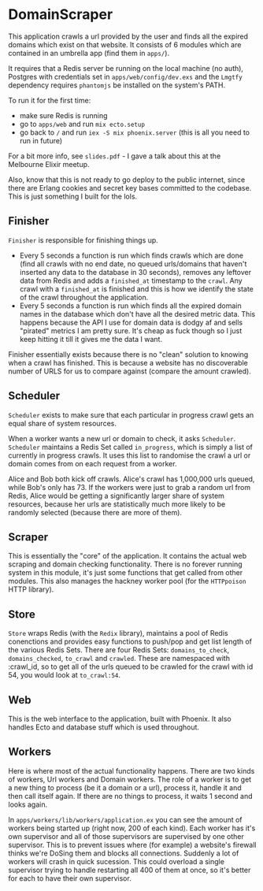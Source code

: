 # DomainScraper

This application crawls a url provided by the user and finds all the expired domains which exist on that website. It consists of 6 modules which are contained in an umbrella app (find them in `apps/`).

It requires that a Redis server be running on the local machine (no auth), Postgres with credentials set in `apps/web/config/dev.exs` and the `Lmgtfy` dependency requires `phantomjs` be installed on the system's PATH.

To run it for the first time:

- make sure Redis is running
- go to `apps/web` and run `mix ecto.setup`
- go back to `/` and run `iex -S mix phoenix.server` (this is all you need to run in future)

For a bit more info, see `slides.pdf` - I gave a talk about this at the Melbourne Elixir meetup.

Also, know that this is not ready to go deploy to the public internet, since there are Erlang cookies and secret key bases committed to the codebase. This is just something I built for the lols.

## Finisher

`Finisher` is responsible for finishing things up.

- Every 5 seconds a function is run which finds crawls which are done (find all crawls with no end date, no queued urls/domains that haven't inserted any data to the database in 30 seconds), removes any leftover data from Redis and adds a `finished_at` timestamp to the `crawl`. Any crawl with a `finished_at` is finished and this is how we identify the state of the crawl throughout the application.
- Every 5 seconds a function is run which finds all the expired domain names in the database which don't have all the desired metric data. This happens because the API I use for domain data is dodgy af and sells "pirated" metrics I am pretty sure. It's cheap as fuck though so I just keep hitting it till it gives me the data I want.

Finisher essentially exists because there is no "clean" solution to knowing when a crawl has finished. This is because a website has no discoverable number of URLS for us to compare against (compare the amount crawled).

## Scheduler

`Scheduler` exists to make sure that each particular in progress crawl gets an equal share of system resources.

When a worker wants a new url or domain to check, it asks `Scheduler`. `Scheduler` maintains a Redis Set called `in_progress`, which is simply a list of currently in progress crawls. It uses this list to randomise the crawl a url or domain comes from on each request from a worker.

Alice and Bob both kick off crawls. Alice's crawl has 1,000,000 urls queued, while Bob's only has 73. If the workers were just to grab a random url from Redis, Alice would be getting a significantly larger share of system resources, because her urls are statistically much more likely to be randomly selected (because there are more of them).

## Scraper

This is essentially the "core" of the application. It contains the actual web scraping and domain checking functionality. There is no forever running system in this module, it's just some functions that get called from other modules. This also manages the hackney worker pool (for the `HTTPpoison` HTTP library).

## Store

`Store` wraps Redis (with the `Redix` library), maintains a pool of Redis conenctions and provides easy functions to push/pop and get list length of the various Redis Sets. There are four Redis Sets: `domains_to_check`, `domains_checked`, `to_crawl` and `crawled`. These are namespaced with :crawl_id, so to get all of the urls queued to be crawled for the crawl with id 54, you would look at `to_crawl:54`.

## Web

This is the web interface to the application, built with Phoenix. It also handles Ecto and database stuff which is used throughout.

## Workers

Here is where most of the actual functionality happens. There are two kinds of workers, Url workers and Domain workers. The role of a worker is to get a new thing to process (be it a domain or a url), process it, handle it and then call itself again. If there are no things to process, it waits 1 second and looks again.

In `apps/workers/lib/workers/application.ex` you can see the amount of workers being started up (right now, 200 of each kind). Each worker has it's own supervisor and all of those supervisors are supervised by one other supervisor. This is to prevent issues where (for example) a website's firewall thinks we're DoSing them and blocks all connections. Suddenly a lot of workers will crash in quick sucession. This could overload a single supervisor trying to handle restarting all 400 of them at once, so it's better for each to have their own supervisor.
